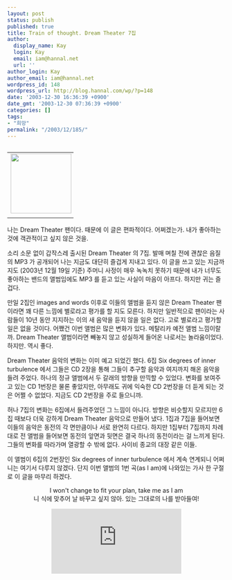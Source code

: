 ```yaml
---
layout: post
status: publish
published: true
title: Train of thought. Dream Theater 7집
author:
  display_name: Kay
  login: Kay
  email: iam@hannal.net
  url: ''
author_login: Kay
author_email: iam@hannal.net
wordpress_id: 148
wordpress_url: http://blog.hannal.com/wp/?p=148
date: '2003-12-30 16:36:39 +0900'
date_gmt: '2003-12-30 07:36:39 +0900'
categories: []
tags:
- "희망"
permalink: "/2003/12/185/"
---
```

<table align="left">
<tr>
<td style="padding-right:5"><center><img src="http://blog.hannal.com/tt-attach/0410/040410163224552927/645778.jpg" width="140" height="138"/></center></td>
</tr>
<tr>
<td class="centerphoto"> </td>
</tr>
</table>
<p>나는 Dream Theater 팬이다. 때문에 이 글은 편파적이다. 어쩌겠는가. 내가 좋아하는 것에 객관적이고 싶지 않은 것을.</p>
<p>소리 소문 없이 갑작스레 출시된 Dream Theater 의 7집. 발매 며칠 전에 괜찮은 음질의 MP3 가 공개되어 나는 지금도 대단히 즐겁게 지내고 있다. 이 글을 쓰고 있는 지금까지도 (2003년 12월 19일 기준) 주머니 사정이 매우 녹녹치 못하기 때문에 내가 너무도 좋아하는 밴드의 앨범임에도 MP3 를 듣고 있는 사실이 마음이 아프다. 하지만 귀는 즐겁다.</p>
<p>만일 2집인 images and words 이후로 이들의 앨범을 듣지 않은 Dream Theater 팬이라면 꽤 다른 느낌에 별로라고 평가를 할 지도 모른다. 하지만 일반적으로 팬이라는 사람들이 10년 동안 지지하는 이의 새 음악을 듣지 않을 일은 없다. 고로 별로라고 평가할 일은 없을 것이다. 어쨌건 이번 앨범은 많은 변화가 있다. 메탈리카 예전 앨범 느낌이랄까. Dream Theater 앨범이라면 빼놓지 않고 성실하게 들어온 나로서는 놀라움이었다. 하지만. 역시 좋다.</p>
<p>Dream Theater 음악의 변화는 이미 예고 되었긴 했다. 6집 Six degrees of inner turbulence 에서 그들은 CD 2장을 통해 그들이 추구할 음악과 여지까지 해온 음악을 들려 주었다. 하나의 정규 앨범에서 두 갈래의 방향을 만끽할 수 있었다. 변화를 보여주고 있는 CD 1번장은 물론 좋았지만, 아무래도 귀에 익숙한 CD 2번장을 더 듣게 되는 것은 어쩔 수 없었다. 지금도 CD 2번장을 주로 들으니까.</p>
<p>허나 7집의 변화는 6집에서 들려주었던 그 느낌이 아니다. 방향은 비슷할지 모르지만 6집 때보다 더욱 강하게 Dream Theater 음악으로 만들어 냈다. 1집과 7집을 들어보면 이들의 음악은 동전의 각 면만큼이나 서로 완연히 다르다. 하지만 1집부터 7집까지 차례대로 전 앨범을 들어보면 동전의 앞면과 뒷면은 결국 하나의 동전이라는 걸 느끼게 된다. 그들의 변화를 따라가며 열광할 수 밖에 없다. 사이비 종교의 대장 같은 이들.</p>
<p>이 앨범이 6집의 2번장인 Six degrees of inner turbulence 에서 계속 연계되니 어쩌니는 여기서 다루지 않겠다. 단지 이번 앨범의 1번 곡(as I am)에 나와있는 가사 한 구절로 이 글을 마무리 하겠다.</p>
<p><center>I won't change to fit your plan, take me as I am<br />
니 식에 맞추어 날 바꾸고 싶지 않아. 있는 그대로의 나를 받아들여!</p>
<p><embed src='http://myere.net/~dimanche/Dreamtheater-Stream_Of_Consciousness.wma' autostart='false'/><br />
</center></p>
